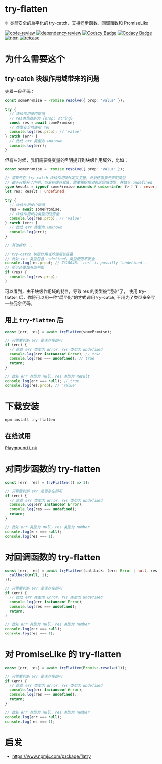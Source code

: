 # try-flatten

✈ 类型安全的扁平化的 try-catch，支持同步函数、回调函数和 PromiseLike

[![code-review](https://github.com/FrontEndDev-org/try-flatten/actions/workflows/code-review.yml/badge.svg)](https://github.com/FrontEndDev-org/try-flatten/actions/workflows/code-review.yml)
[![dependency-review](https://github.com/FrontEndDev-org/try-flatten/actions/workflows/dependency-review.yml/badge.svg)](https://github.com/FrontEndDev-org/try-flatten/actions/workflows/dependency-review.yml)
[![Codacy Badge](https://app.codacy.com/project/badge/Grade/948a21cc839b431490dd8b8bf22628c3)](https://app.codacy.com/gh/FrontEndDev-org/try-flatten/dashboard?utm_source=gh&utm_medium=referral&utm_content=&utm_campaign=Badge_grade)
[![Codacy Badge](https://app.codacy.com/project/badge/Coverage/948a21cc839b431490dd8b8bf22628c3)](https://app.codacy.com/gh/FrontEndDev-org/try-flatten/dashboard?utm_source=gh&utm_medium=referral&utm_content=&utm_campaign=Badge_coverage)
[![npm](https://img.shields.io/npm/v/try-flatten)](https://npmjs.com/package/try-flatten)
[![release](https://img.shields.io/github/v/release/FrontEndDev-org/try-flatten)](https://github.com/FrontEndDev-org/try-flatten/releases)

# 为什么需要这个

## try-catch 块级作用域带来的问题

先看一段代码：

```ts
const somePromise = Promise.resolve({ prop: 'value' });

try {
  // 块级作用域内赋值
  // res类型推断为 {prop: string}
  const res = await somePromise;
  // 类型安全地使用 res
  console.log(res.prop); // 'value'
} catch (err) {
  // 此处 err 类型为 unknown
  console.log(err);
}
```

但有些时候，我们需要将变量的声明提升到块级作用域外，比如：

```ts
const somePromise = Promise.resolve({ prop: 'value' });

// 需要先在 try-catch 块级作用域外定义变量，此处还需要先声明类型
// 由于只提升了声明，但没有提升赋值，需要捕捉期望的返回值类型，并联合 undefined
type Result = typeof somePromise extends Promise<infer T> ? T : never;
let res: Result | undefined;

try {
  // 块级作用域内赋值
  res = await somePromise;
  // 块级作用域内类型仍然安全
  console.log(res.prop); // 'value'
} catch (err) {
  // 此处 err 类型为 unknown
  console.log(err);
}

// 其他操作...

// try-catch 块级作用域外使用该变量
// 此处 res 类型包含 undefined，类型使用不安全
console.log(res.prop); // TS18048: 'res' is possibly 'undefined'.
// 所以还要加有值判断
if (res) {
  console.log(res.prop);
}
```

可以看到，由于块级作用域的特性，导致 res 的类型被”污染“了， 使用 try-flatten 后，你将可以用一种“扁平化”的方式调用 try-catch, 不用为了类型安全写一些冗余代码。

## 用上 `try-flatten` 后

```ts
const [err, res] = await tryFlatten(somePromise);

// 只需要判断 err 是否存在即可
if (err) {
  // 此处 err 类型为 Error，res 类型为 undefined
  console.log(err instanceof Error); // true
  console.log(res === undefined); // true
  return;
}

// 此处 err 类型为 null，res 类型为 Result
console.log(err === null); // true
console.log(res.prop); // 'value'
```

# 下载安装

```shell
npm install try-flatten
```

## 在线试用

[Playground Link](https://www.typescriptlang.org/zh/play?#code/JYWwDg9gTgLgBAbzjKBPAYgGwIYxgUwDs4BfOAMyghDgHIVUBacnPI2gbgCgv8APSLAoBXQgGMYwCMWwBnWflgA5YZkwAKAG7ZMw-AC44hVZgCUiLnDhR8MYVGLbd+OAF53Rk9xI9+g+OSiElIy8oowAKqEACb45MCE+NFaOnqGorHxidHmCJbWtvaOqS7urnAZcQlJ3r4C0AFBktJwcgqwAKJQVFApzoZdPbn5NnYOcE56cABk0xMlcAmyMNji+BDkcIPQtbz1QoHizaHtMCogAEaKfWmel4rDVqNFyKhg65uTpR60xvdQnC4Pj2-hERxCyHwy3UhGwIAMcGWUASAHMADSQ5YAYTkCPU5lcAD5WoRUI84GJpLIIJh8AA6TAQFHqehQySEFF0rm0DGw+GmbhWAjY3H43bCmAswAwKoBTa0Av4qAB1MeXB8W5iXkrJTCMs4ABtRRQDE2WQAXTcyDQWFwBEI6lVRLgAEYBTwrMBNuoDeSrG1wttel7BVZWmFYFFMtVksaXVYyPhMAoLMGQ6cVGpPd0Y8HfcphP91NGgz4SC6uBKWYA9tUAwDGK5VyVDiFUE9X5LU6sQ6TAXbBiADW6CaEPK6g7am7fcMGagA260DgAB9PGojVDDH8rlBmxMIMAcmqk8GFDAACqgdbCSX2lvJzWd8e9mEmDHOoOxrMkINt+D67or03m7AAHdsGAeAGCtNhbVHLse37QdpFLN0PS9A8fVDGB-SnLM0NOcMqmyAsoXfOB40TDVs3QtMNEDfIcPCc4N0I2R3yBUty1oAAFKgQGABQABlgF7fA61kBsxCbfdyK-PUDT-M1yiAkCwMtVgbXULjqF4+ljRpTR8HUZ1EMWZDM1QlM-VnANM1fcywxifCkiY4jSJcci6NzdMaOTHMzjzRjC3yYsXSAA)

# 对同步函数的 try-flatten

```ts
const [err, res] = tryFlatten(() => 1);

// 只需要判断 err 是否存在即可
if (err) {
  // 此处 err 类型为 Error，res 类型为 undefined
  console.log(err instanceof Error);
  console.log(res === undefined);
  return;
}

// 此处 err 类型为 null，res 类型为 number
console.log(err === null);
console.log(res === 1);
```

# 对回调函数的 try-flatten

```ts
const [err, res] = await tryFlatten((callback: (err: Error | null, res: number) => void) => {
  callback(null, 1);
});

// 只需要判断 err 是否存在即可
if (err) {
  // 此处 err 类型为 Error，res 类型为 undefined
  console.log(err instanceof Error);
  console.log(res === undefined);
  return;
}

// 此处 err 类型为 null，res 类型为 number
console.log(err === null);
console.log(res === 1);
```

# 对 PromiseLike 的 try-flatten

```ts
const [err, res] = await tryFlatten(Promise.resolve(1));

// 只需要判断 err 是否存在即可
if (err) {
  // 此处 err 类型为 Error，res 类型为 undefined
  console.log(err instanceof Error);
  console.log(res === undefined);
  return;
}

// 此处 err 类型为 null，res 类型为 number
console.log(err === null);
console.log(res === 1);
```

# 启发

- <https://www.npmjs.com/package/flatry>
